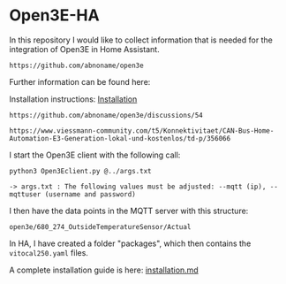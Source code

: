 # Open3E-HA 

In this repository I would like to collect information that is needed for the integration of Open3E in Home Assistant. 

    https://github.com/abnoname/open3e

Further information can be found here: 

Installation instructions: [Installation](./installation.md)

    https://github.com/abnoname/open3e/discussions/54

    https://www.viessmann-community.com/t5/Konnektivitaet/CAN-Bus-Home-Automation-E3-Generation-lokal-und-kostenlos/td-p/356066

I start the Open3E client with the following call: 

    python3 Open3Eclient.py @../args.txt

    -> args.txt : The following values must be adjusted: --mqtt (ip), --mqttuser (username and password)

I then have the data points in the MQTT server with this structure:

    open3e/680_274_OutsideTemperatureSensor/Actual

In HA, I have created a folder "packages", which then contains the `vitocal250.yaml` files.

A complete installation guide is here: [installation.md](installation.md)

